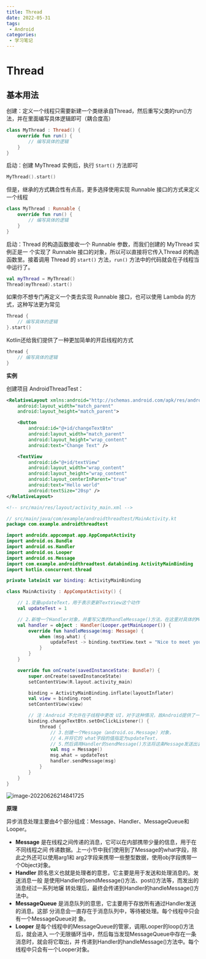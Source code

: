 ```yaml
---
title: Thread
date: 2022-05-31
tags:
 - Android
categories:
 - 学习笔记
---
```


# Thread

## 基本用法

创建：定义一个线程只需要新建一个类继承自Thread，然后重写父类的run()方法，并在里面编写具体逻辑即可（耦合度高）

```kotlin
class MyThread : Thread() { 
	override fun run() { 
		// 编写具体的逻辑
	}
}
```

启动：创建 MyThread 实例后，执行  `Start()` 方法即可

```kotlin
MyThread().start()
```

但是，继承的方式耦合性有点高，更多选择使用实现 Runnable 接口的方式来定义一个线程

```kotlin
class MyThread : Runnable { 
    override fun run() { 
        // 编写具体的逻辑
	}
}
```

启动：Thread 的构造函数接收一个 Runnable 参数，而我们创建的 MyThread 实例正是一 个实现了 Runnable 接口的对象，所以可以直接将它传入Thread 的构造函数里。接着调用 Thread 的 `start()` 方法，`run()` 方法中的代码就会在子线程当中运行了。

```kotlin
val myThread = MyThread() 
Thread(myThread).start()
```

如果你不想专门再定义一个类去实现 Runnable 接口，也可以使用 Lambda 的方式，这种写法更为常见

```kotlin
Thread { 
	// 编写具体的逻辑
}.start()
```

Kotlin还给我们提供了一种更加简单的开启线程的方式

```kotlin
thread {
	// 编写具体的逻辑
}
```



**实例**

创建项目 AndroidThreadTest：

```xml
<RelativeLayout xmlns:android="http://schemas.android.com/apk/res/android"
    android:layout_width="match_parent"
    android:layout_height="match_parent">

    <Button
        android:id="@+id/changeTextBtn"
        android:layout_width="match_parent"
        android:layout_height="wrap_content"
        android:text="Change Text" />

    <TextView
        android:id="@+id/textView"
        android:layout_width="wrap_content"
        android:layout_height="wrap_content"
        android:layout_centerInParent="true"
        android:text="Hello world"
        android:textSize="20sp" />
</RelativeLayout>

<!-- src/main/res/layout/activity_main.xml -->
```

```kotlin
// src/main/java/com/example/androidthreadtest/MainActivity.kt
package com.example.androidthreadtest

import androidx.appcompat.app.AppCompatActivity
import android.os.Bundle
import android.os.Handler
import android.os.Looper
import android.os.Message
import com.example.androidthreadtest.databinding.ActivityMainBinding
import kotlin.concurrent.thread

private lateinit var binding: ActivityMainBinding

class MainActivity : AppCompatActivity() {

    // 1.变量updateText，用于表示更新TextView这个动作
    val updateTest = 1

    // 2.新增一个Handler对象，并重写父类的handleMessage()方法，在这里对具体的Message进行处理
    val handler = object : Handler(Looper.getMainLooper()) {
        override fun handleMessage(msg: Message) {
            when (msg.what) {
                updateTest -> binding.textView.text = "Nice to meet you"
            }
        }
    }

    override fun onCreate(savedInstanceState: Bundle?) {
        super.onCreate(savedInstanceState)
        setContentView(R.layout.activity_main)

        binding = ActivityMainBinding.inflate(layoutInflater)
        val view = binding.root
        setContentView(view)

        // 注：Android 不允许在子线程中更改 UI，对于这种情况，故Android提供了一套异步消息处理机制：
        binding.changeTextBtn.setOnClickListener() {
            thread {
                // 3.创建一个Message（android.os.Message）对象，
                // 4.并将它的 what字段的值指定为updateText，
                // 5.然后调用Handler的sendMessage()方法将这条Message发送出去。
                val msg = Message()
                msg.what = updateTest
                handler.sendMessage(msg)
            }
        }
    }
}
```


![image-20220626214841725](./10_Thread.assets/image-20220626214841725.png)


**原理**

异步消息处理主要由4个部分组成：Message、Handler、MessageQueue和 Looper。

- **Message** 是在线程之间传递的消息，它可以在内部携带少量的信息，用于在不同线程之间 传递数据。上一小节中我们使用到了Message的what字段，除此之外还可以使用arg1和 arg2字段来携带一些整型数据，使用obj字段携带一个Object对象。
- **Handler** 顾名思义也就是处理者的意思，它主要是用于发送和处理消息的。发送消息一般 是使用Handler的sendMessage()方法、post()方法等，而发出的消息经过一系列地辗 转处理后，最终会传递到Handler的handleMessage()方法中。
- **MessageQueue** 是消息队列的意思，它主要用于存放所有通过Handler发送的消息。这部 分消息会一直存在于消息队列中，等待被处理。每个线程中只会有一个MessageQueue对 象。
- **Looper** 是每个线程中的MessageQueue的管家，调用Looper的loop()方法后，就会进入 一个无限循环当中，然后每当发现MessageQueue中存在一条消息时，就会将它取出，并 传递到Handler的handleMessage()方法中。每个线程中只会有一个Looper对象。